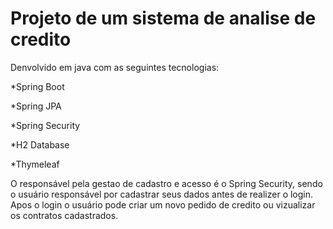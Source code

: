 # Projeto de um sistema de analise de credito

Denvolvido em java com as seguintes tecnologias:

*Spring Boot

*Spring JPA

*Spring Security

*H2 Database

*Thymeleaf

O responsável pela gestao de cadastro e acesso é o Spring Security, sendo o usuário responsável por cadastrar seus dados antes de realizer o login. Apos o login o usuário pode criar um novo pedido de credito ou vizualizar os contratos cadastrados.
